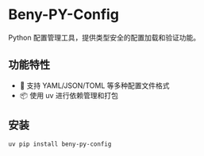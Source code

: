 # Beny-PY-Config

Python 配置管理工具，提供类型安全的配置加载和验证功能。

## 功能特性

- 📂 支持 YAML/JSON/TOML 等多种配置文件格式
- 📦 使用 uv 进行依赖管理和打包

## 安装

```bash
uv pip install beny-py-config
```
